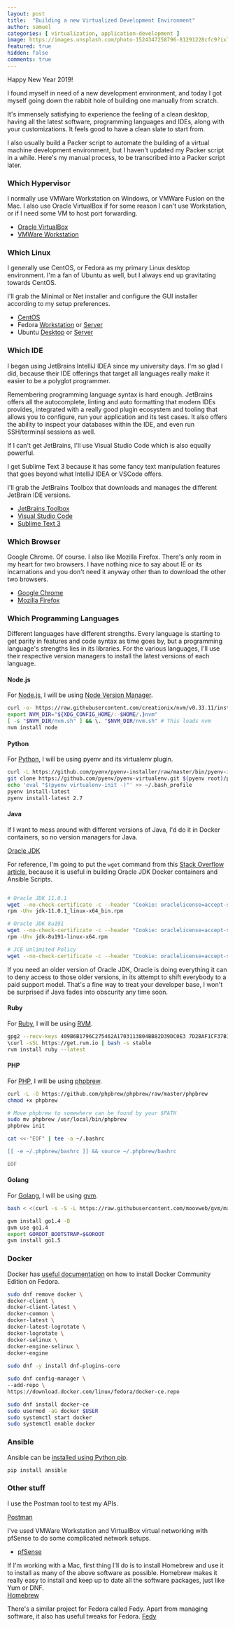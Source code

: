 ```yaml
---
layout: post
title:  "Building a new Virtualized Development Environment"
author: samuel
categories: [ virtualization, application-development ]
image: https://images.unsplash.com/photo-1524347258796-81291228cfc9?ixlib=rb-1.2.1&ixid=eyJhcHBfaWQiOjEyMDd9&auto=format&fit=crop&w=2468&q=80
featured: true
hidden: false
comments: true
---
```


Happy New Year 2019!

I found myself in need of a new development environment, and today I got myself going down the rabbit hole of building one manually from scratch.

It's immensely satisfying to experience the feeling of a clean desktop, having all the latest software, programming languages and IDEs, along with your customizations. It feels good to have a clean slate to start from.

I also usually build a Packer script to automate the building of a virtual machine development environment, but I haven't updated my Packer script in a while. Here's my manual process, to be transcribed into a Packer script later.

### Which Hypervisor

I normally use VMWare Workstation on Windows, or VMWare Fusion on the Mac. I also use Oracle VirtualBox if for some reason I can't use Workstation, or if I need some VM to host port forwarding.

* [Oracle VirtualBox](https://www.virtualbox.org/wiki/Downloads)
* [VMWare Workstation](https://www.vmware.com/products/workstation-pro/workstation-pro-evaluation.html)


### Which Linux

I generally use CentOS, or Fedora as my primary Linux desktop environment. I'm a fan of Ubuntu as well, but I always end up gravitating towards CentOS.

I'll grab the Minimal or Net installer and configure the GUI installer according to my setup preferences.

* [CentOS](https://www.centos.org/download/)
* Fedora [Workstation](https://getfedora.org/en/workstation/download/) or [Server](https://getfedora.org/en/server/download/)
* Ubuntu [Desktop](https://www.ubuntu.com/download/desktop) or [Server](https://www.ubuntu.com/download/server)

### Which IDE

I began using JetBrains IntelliJ IDEA since my university days. I'm so glad I did, because their IDE offerings that target all languages really make it easier to be a polyglot programmer.

Remembering programming language syntax is hard enough. JetBrains offers all the autocomplete, linting and auto formatting that modern IDEs provides, integrated with a really good plugin ecosystem and tooling that allows you to configure, run your application and its test cases. It also offers the ability to inspect your databases within the IDE, and even run SSH/terminal sessions as well. 

If I can't get JetBrains, I'll use Visual Studio Code which is also equally powerful.

I get Sublime Text 3 because it has some fancy text manipulation features that goes beyond what IntelliJ IDEA or VSCode offers.

I'll grab the JetBrains Toolbox that downloads and manages the different JetBrain IDE versions.

* [JetBrains Toolbox](https://www.jetbrains.com/toolbox/)
* [Visual Studio Code](https://code.visualstudio.com/)
* [Sublime Text 3](https://www.sublimetext.com/3)    

### Which Browser

Google Chrome. Of course. I also like Mozilla Firefox. There's only room in my heart for two browsers. I have nothing nice to say about IE or its incarnations and you don't need it anyway other than to download the other two browsers. 

* [Google Chrome](https://www.google.com/chrome/)
* [Mozilla Firefox](https://www.mozilla.org/en-US/firefox/)

### Which Programming Languages

Different languages have different strengths. Every language is starting to get parity in features and code syntax as time goes by, but a programming language's strengths lies in its libraries. For the various languages, I'll use their respective version managers to install the latest versions of each language.

#### Node.js

For [Node.js](https://nodejs.org/en/), I will be using [Node Version Manager](https://github.com/creationix/nvm).

```bash
curl -o- https://raw.githubusercontent.com/creationix/nvm/v0.33.11/install.sh | bash
export NVM_DIR="${XDG_CONFIG_HOME/:-$HOME/.}nvm"
[ -s "$NVM_DIR/nvm.sh" ] && \. "$NVM_DIR/nvm.sh" # This loads nvm
nvm install node
```

#### Python
For [Python](https://www.python.org/downloads/), I will be using pyenv and its virtualenv plugin. 

```bash
curl -L https://github.com/pyenv/pyenv-installer/raw/master/bin/pyenv-installer | bash
git clone https://github.com/pyenv/pyenv-virtualenv.git $(pyenv root)/plugins/pyenv-virtualenv
echo 'eval "$(pyenv virtualenv-init -)"' >> ~/.bash_profile
pyenv install-latest
pyenv install-latest 2.7
```

#### Java

If I want to mess around with different versions of Java, I'd do it in Docker containers, so no version managers for Java.

[Oracle JDK](https://www.oracle.com/technetwork/java/javase/downloads/index.html)

For reference, I'm going to put the `wget` command from this [Stack Overflow article](https://stackoverflow.com/questions/10268583/downloading-java-jdk-on-linux-via-wget-is-shown-license-page-instead), because it is useful in building Oracle JDK Docker containers and Ansible Scripts.

```bash

# Oracle JDK 11.0.1
wget --no-check-certificate -c --header "Cookie: oraclelicense=accept-securebackup-cookie" https://download.oracle.com/otn-pub/java/jdk/11.0.1+13/90cf5d8f270a4347a95050320eef3fb7/jdk-11.0.1_linux-x64_bin.rpm
rpm -Uhv jdk-11.0.1_linux-x64_bin.rpm

# Oracle JDK 8u191
wget --no-check-certificate -c --header "Cookie: oraclelicense=accept-securebackup-cookie" https://download.oracle.com/otn-pub/java/jdk/8u191-b12/2787e4a523244c269598db4e85c51e0c/jdk-8u191-linux-x64.rpm
rpm -Uhv jdk-8u191-linux-x64.rpm

# JCE Unlimited Policy 
wget --no-check-certificate -c --header "Cookie: oraclelicense=accept-securebackup-cookie" http://download.oracle.com/otn-pub/java/jce/8/jce_policy-8.zip

```

If you need an older version of Oracle JDK, Oracle is doing everything it can to deny access to those older versions, in its attempt to shift everybody to a paid support model. That's a fine way to treat your developer base, I won't be surprised if Java fades into obscurity any time soon.  


#### Ruby

For [Ruby](https://www.ruby-lang.org/en/downloads/), I will be using [RVM](https://rvm.io).

```bash
gpg2 --recv-keys 409B6B1796C275462A1703113804BB82D39DC0E3 7D2BAF1CF37B13E2069D6956105BD0E739499BDB
\curl -sSL https://get.rvm.io | bash -s stable
rvm install ruby --latest
```



#### PHP

For [PHP](https://secure.php.net/downloads.php), I will be using [phpbrew](https://github.com/phpbrew/phpbrew).

```bash
curl -L -O https://github.com/phpbrew/phpbrew/raw/master/phpbrew
chmod +x phpbrew

# Move phpbrew to somewhere can be found by your $PATH
sudo mv phpbrew /usr/local/bin/phpbrew
phpbrew init

cat <<-"EOF" | tee -a ~/.bashrc

[[ -e ~/.phpbrew/bashrc ]] && source ~/.phpbrew/bashrc

EOF
```

#### Golang

For [Golang](https://golang.org/dl/), I will be using [gvm](https://github.com/moovweb/gvm).

```bash
bash < <(curl -s -S -L https://raw.githubusercontent.com/moovweb/gvm/master/binscripts/gvm-installer)

gvm install go1.4 -B
gvm use go1.4
export GOROOT_BOOTSTRAP=$GOROOT
gvm install go1.5

```


### Docker

Docker has [useful documentation](https://docs.docker.com/install/linux/docker-ce/fedora/#install-docker-ce) on how to install Docker Community Edition on Fedora.

```bash
sudo dnf remove docker \
docker-client \
docker-client-latest \
docker-common \
docker-latest \
docker-latest-logrotate \
docker-logrotate \
docker-selinux \
docker-engine-selinux \
docker-engine
                  
sudo dnf -y install dnf-plugins-core

sudo dnf config-manager \
--add-repo \
https://download.docker.com/linux/fedora/docker-ce.repo                  

sudo dnf install docker-ce
sudo usermod -aG docker $USER
sudo systemctl start docker
sudo systemctl enable docker
```

### Ansible

Ansible can be [installed using Python pip](https://docs.ansible.com/ansible/latest/installation_guide/intro_installation.html#latest-releases-via-pip).

```bash
pip install ansible
```

### Other stuff

I use the Postman tool to test my APIs.

[Postman](https://www.getpostman.com/apps)

I've used VMWare Workstation and VirtualBox virtual networking with pfSense to do some complicated network setups.  

* [pfSense](https://www.pfsense.org/download/)

If I'm working with a Mac, first thing I'll do is to install Homebrew and use it to install as many of the above software as possible. Homebrew makes it really easy to install and keep up to date all the software packages, just like Yum or DNF.  
[Homebrew](https://brew.sh/)

There's a similar project for Fedora called Fedy. Apart from managing software, it also has useful tweaks for Fedora.
[Fedy](https://www.folkswithhats.org/)
